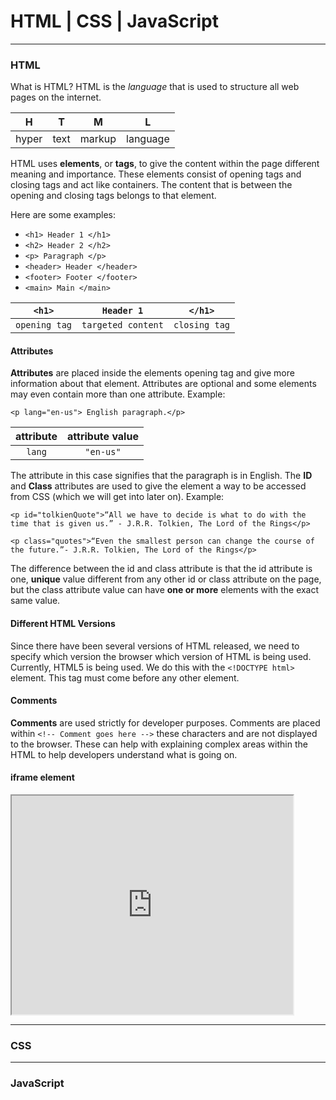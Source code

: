 # HTML | CSS | JavaScript

---

### HTML

What is HTML? HTML is the *language* that is used to structure all web pages on the internet. 

| H     | T    | M      | L        |
| ----- | ---- | ------ | -------- |
| hyper | text | markup | language |

HTML uses **elements**, or **tags**, to give the content within the page different meaning and importance. These elements consist of opening tags and closing tags and act like containers. The content that is between the opening and closing tags belongs to that element. 

Here are some examples:

- `<h1> Header 1 </h1>`
- `<h2> Header 2 </h2>`
- `<p> Paragraph </p>`
- `<header> Header </header>`
- `<footer> Footer </footer>`
- `<main> Main </main>`

| `<h1>`        | `Header 1`         | `</h1>`       |
| ------------- | ------------------ | ------------- |
| `opening tag` | `targeted content` | `closing tag` |

#### Attributes 

**Attributes** are placed inside the elements opening tag and give more information about that element. Attributes are optional and some elements may even contain more than one attribute. 
Example: 

`<p lang="en-us"> English paragraph.</p>`

| attribute | attribute value |
| :-------: | :-------------: |
|  `lang`   |    `"en-us"`    |

The attribute in this case signifies that the paragraph is in English. 
The **ID** and **Class** attributes are used to give the element a way to be accessed from CSS (which we will get into later on). 
Example:

`<p id="tolkienQuote">“All we have to decide is what to do with the time that is given us.” - J.R.R. Tolkien, The Lord of the Rings</p>`


`<p class="quotes">“Even the smallest person can change the course of the future.”- J.R.R. Tolkien, The Lord of the Rings</p>`

The difference between the id and class attribute is that the id attribute is one, **unique** value different from any other id or class attribute on the page, but the class attribute value can have **one or more** elements with the exact same value. 

#### Different HTML Versions

Since there have been several versions of HTML released, we need to specify which version the browser which version of HTML is being used. Currently, HTML5 is being used. We do this with the `<!DOCTYPE html>` element. This tag must come before any other element. 

#### Comments 

**Comments** are used strictly for developer purposes. Comments are placed within `<!-- Comment goes here -->` these characters  and are not displayed to the browser. These can help with explaining complex areas within the HTML to help developers understand what is going on. 

#### iframe element

<iframe
    width="450"
    height="350"
    src="https://www.google.com/maps/place/Code+Fellows/@47.6183043,-122.3530041,17z/data=!4m12!1m6!3m5!1s0x5490153758c88a61:0xe3d3fd29c55db518!2sCode+Fellows!8m2!3d47.6183694!4d-122.3517917!3m4!1s0x5490153758c88a61:0xe3d3fd29c55db518!8m2!3d47.6183694!4d-122.3517917
    &amp;output=embed">
</iframe>






---

### CSS

---

### JavaScript